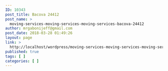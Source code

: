 ```yaml
---
ID: 10343
post_title: Bacova 24412
post_name: >
  moving-services-moving-services-moving-services-bacova-24412
author: mrgabonijeff@gmail.com
post_date: 2018-03-28 01:49:26
layout: page
link: >
  http://localhost/wordpress/moving-services-moving-services-moving-services-bacova-24412/
published: true
tags: [ ]
categories: [ ]
---
```

